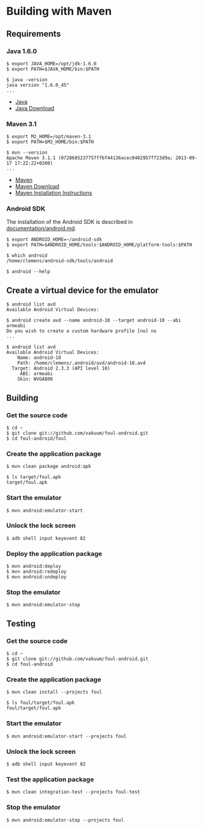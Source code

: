 # Building with Maven

## Requirements

### Java 1.6.0

```
$ export JAVA_HOME=/opt/jdk-1.6.0
$ export PATH=$JAVA_HOME/bin:$PATH

$ java -version
java version "1.6.0_45"
...
```

* [Java](http://www.oracle.com/technetwork/java/)
* [Java Download](http://www.oracle.com/technetwork/java/javase/downloads/)

### Maven 3.1

```
$ export M2_HOME=/opt/maven-3.1
$ export PATH=$M2_HOME/bin:$PATH

$ mvn --version
Apache Maven 3.1.1 (0728685237757ffbf44136acec0402957f723d9a; 2013-09-17 17:22:22+0200)
...
```

* [Maven](https://maven.apache.org/)
* [Maven Download](https://maven.apache.org/download.cgi)
* [Maven Installation Instructions](https://maven.apache.org/download.cgi#Installation_Instructions)

### Android SDK

The installation of the Android SDK is described in [documentation/android.md](android.md).

```
$ export ANDROID_HOME=~/android-sdk
$ export PATH=$ANDROID_HOME/tools:$ANDROID_HOME/platform-tools:$PATH

$ which android
/home/clemens/android-sdk/tools/android

$ android --help
```

## Create a virtual device for the emulator

```
$ android list avd
Available Android Virtual Devices:

$ android create avd --name android-10 --target android-10 --abi armeabi
Do you wish to create a custom hardware profile [no] no
...

$ android list avd
Available Android Virtual Devices:
    Name: android-10
    Path: /home/clemens/.android/avd/android-10.avd
  Target: Android 2.3.3 (API level 10)
     ABI: armeabi
    Skin: WVGA800
```

## Building

### Get the source code

```
$ cd ~
$ git clone git://github.com/vakuum/foul-android.git
$ cd foul-android/foul
```

### Create the application package

```
$ mvn clean package android:apk

$ ls target/foul.apk
target/foul.apk
```

### Start the emulator

```
$ mvn android:emulator-start
```

### Unlock the lock screen

```
$ adb shell input keyevent 82
```

### Deploy the application package

```
$ mvn android:deploy
$ mvn android:redeploy
$ mvn android:undeploy
```

### Stop the emulator

```
$ mvn android:emulator-stop
```

## Testing

### Get the source code

```
$ cd ~
$ git clone git://github.com/vakuum/foul-android.git
$ cd foul-android
```

### Create the application package

```
$ mvn clean install --projects foul

$ ls foul/target/foul.apk
foul/target/foul.apk
```

### Start the emulator

```
$ mvn android:emulator-start --projects foul
```

### Unlock the lock screen

```
$ adb shell input keyevent 82
```

### Test the application package

```
$ mvn clean integration-test --projects foul-test
```

### Stop the emulator

```
$ mvn android:emulator-stop --projects foul
```
